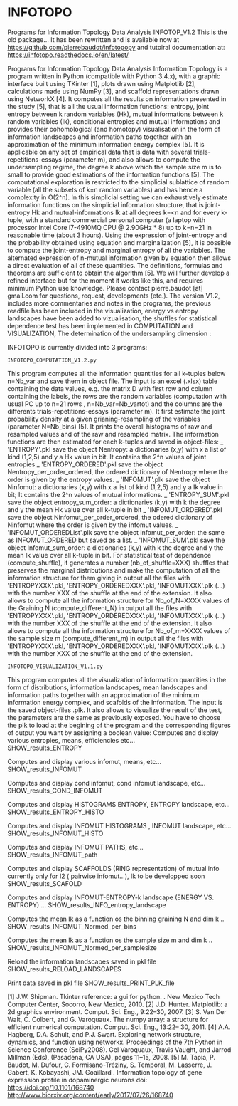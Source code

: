 # INFOTOPO
Programs for Information Topology Data Analysis
INFOTOP_V1.2
This is the old package... It has been rewritten and is available now at https://github.com/pierrebaudot/infotopopy and tutoiral documentation at: https://infotopo.readthedocs.io/en/latest/

Programs for Information Topology Data Analysis Information Topology is a program written in Python (compatible with Python 3.4.x), with a graphic interface built using TKinter [1], plots drawn using Matplotlib [2], calculations made using NumPy [3], and scaffold representations drawn using NetworkX [4]. It computes all the results on information presented in the study [5], that is all the usual information functions: entropy, joint entropy between k random variables (Hk), mutual informations between k random variables (Ik), conditional entropies and mutual informations and provides their cohomological (and homotopy) visualisation in the form of information landscapes and information paths together with an approximation of the minimum information energy complex [5]. It is applicable on any set of empirical data that is data with several trials-repetitions-essays (parameter m), and also allows to compute the undersampling regime, the degree k above which the sample size m is to small to provide good estimations of the information functions [5]. The computational exploration is restricted to the simplicial sublattice of random variable (all the subsets of k=n random variables) and has hence a complexity in O(2^n). In this simplicial setting we can exhaustively estimate information functions on the simplicial information structure, that is joint-entropy Hk and mutual-informations Ik at all degrees k=<n and for every k-tuple, with a standard commercial personal computer (a laptop with processor Intel Core i7-4910MQ CPU @ 2.90GHz * 8) up to k=n=21 in reasonable time (about 3 hours). Using the expression of joint-entropy and the probability obtained using equation and marginalization [5], it is possible to compute the joint-entropy and marginal entropy of all the variables. The alternated expression of n-mutual information given by equation then allows a direct evaluation of all of these quantities. The definitions, formulas and theorems are sufficient to obtain the algorithm [5]. We will further develop a refined interface but for the moment it works like this, and requires minimum Python use knowledge. Please contact pierre.baudot [at] gmail.com for questions, request, developments (etc.). The version V1.2, includes more commentaries and notes in the programs, the previous readfile has been included in the visualization, energy vs entropy landscapes have been added to vizualisation, the shuffles for statistical dependence test has been implemented in COMPUTATION and VISUALIZATION, The determination of the undersampling dimension :

INFOTOPO is currently divided into 3 programs:

    INFOTOPO_COMPUTATION_V1.2.py 
This program computes all the information quantities for all k-tuples below n=Nb_var and save them in object file. The input is an excel (.xlsx) table containing the data values, e.g. the matrix D with first row and column containing the labels, the rows are the random variables (computation with usual PC up to n=21 rows , n=Nb_var=Nb_vartot) and the columns are the differents trials-repetitions-essays (parameter m). It first estimate the joint probability density at a given grianing-resampling of the variables (parameter N=Nb_bins) [5]. It prints the overall histograms of raw and resampled values and of the raw and resampled matrix. The information functions are then estimated for each k-tuples and saved in object-files: _ 'ENTROPY'.pkl save the object Nentropy: a dictionaries (x,y) with x a list of kind (1,2,5) and y a Hk value in bit. It contains the 2^n values of joint entropies _ 'ENTROPY_ORDERED'.pkl save the object Nentropy_per_order_ordered, the ordered dictionary of Nentropy where the order is given by the entropy values. _ 'INFOMUT'.plk save the object Ninfomut: a dictionaries (x,y) with x a list of kind (1,2,5) and y a Ik value in bit; It contains the 2^n values of mutual informations. _ 'ENTROPY_SUM'.pkl save the object entropy_sum_order: a dictionaries (k,y) with k the degree and y the mean Hk value over all k-tuple in bit _ 'INFOMUT_ORDERED'.pkl save the object Ninfomut_per_order_ordered, the odered dictionary of Ninfomut where the order is given by the infomut values. _ 'INFOMUT_ORDEREDList'.plk save the object infomut_per_order: the same as INFOMUT_ORDERED but saved as a list. _ 'INFOMUT_SUM'.pkl save the object Infomut_sum_order: a dictionaries (k,y) with k the degree and y the mean Ik value over all k-tuple in bit.
For statistical test of dependence (compute_shuffle), it generates a number (nb_of_shuffle=XXX) shuffles that preserves the marginal distributions and make the computation of all the information structure for them giving in output all the files with 'ENTROPYXXX'.pkl, 'ENTROPY_ORDEREDXXX'.pkl, 'INFOMUTXXX'.plk (...) with the number XXX of the shuffle at the end of the extension. 
It also allows to compute all the information structure  for Nb_of_N=XXXX values of the Graining N (compute_different_N) in output all the files with 'ENTROPYXXX'.pkl, 'ENTROPY_ORDEREDXXX'.pkl, 'INFOMUTXXX'.plk (...) with the number XXX of the shuffle at the end of the extension. 
It also allows to compute all the information structure  for Nb_of_m=XXXX values of the sample size m (compute_different_m) in output all the files with 'ENTROPYXXX'.pkl, 'ENTROPY_ORDEREDXXX'.pkl, 'INFOMUTXXX'.plk (...) with the number XXX of the shuffle at the end of the extension. 


    INFOTOPO_VISUALIZATION_V1.1.py 
This program computes all the visualization of information quantities in the form of distributions, information landscapes, mean landscapes and information paths together with an approximation of the minimum information energy complex, and scafolds of the Information. The input is the saved object-files .plk. It also allows to visualize the result of the test, the parameters are the same as previously exposed. You have to choose the plk to load at the begining of the program and the corresponding figures of output you want by assigning a boolean value:
Computes and display various entropies, means,  efficiencies etc...    
SHOW_results_ENTROPY 

Computes and display various infomut, means, etc...    
SHOW_results_INFOMUT 

Computes and display cond infomut, cond infomut landscape, etc... 
SHOW_results_COND_INFOMUT 

Computes and display HISTOGRAMS ENTROPY, ENTROPY landscape, etc...
SHOW_results_ENTROPY_HISTO 

Computes and display INFOMUT HISTOGRAMS , INFOMUT landscape, etc...
SHOW_results_INFOMUT_HISTO 

Computes and display INFOMUT PATHS, etc...
SHOW_results_INFOMUT_path

Computes and display SCAFFOLDS (RING representation) of mutual info
currently only for I2 ( pairwise infomut...), Ik to be developped soon
SHOW_results_SCAFOLD 

Computes and display INFOMUT-ENTROPY-k landscape (ENERGY VS. ENTROPY) ...
SHOW_results_INFO_entropy_landscape

Computes the mean Ik as a function os the binning graining N and dim k ..
SHOW_results_INFOMUT_Normed_per_bins

Computes the mean Ik as a function os the sample size m and dim k ..
SHOW_results_INFOMUT_Normed_per_samplesize 

Reload the information landscapes saved in pkl file
SHOW_results_RELOAD_LANDSCAPES 

Print data saved in pkl file
SHOW_results_PRINT_PLK_file  



[1] J.W. Shipman. Tkinter reference: a gui for python. . New Mexico Tech Computer Center, Socorro, New Mexico, 2010. [2] J.D. Hunter. Matplotlib: a 2d graphics environment. Comput. Sci. Eng., 9:22–30, 2007. [3] S. Van Der Walt, C. Colbert, and G. Varoquaux. The numpy array: a structure for efficient numerical computation. Comput. Sci. Eng., 13:22– 30, 2011. [4] A.A. Hagberg, D.A. Schult, and P.J. Swart. Exploring network structure, dynamics, and function using networkx. Proceedings of the 7th Python in Science Conference (SciPy2008). Gel Varoquaux, Travis Vaught, and Jarrod Millman (Eds), (Pasadena, CA USA), pages 11–15, 2008. [5] M. Tapia, P. Baudot, M. Dufour, C. Formisano-Tréziny, S. Temporal, M. Lasserre, J. Gabert, K. Kobayashi, JM. Goaillard . Information topology of gene expression profile in dopaminergic neurons doi: https://doi.org/10.1101/168740 http://www.biorxiv.org/content/early/2017/07/26/168740

